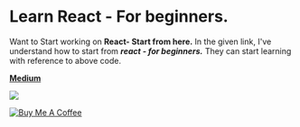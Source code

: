 # Learn React - For beginners.

Want to Start working on **React- Start from here.**
In the given link, I've understand how to start from **_react - for beginners._** They can start learning with reference to above code.

[**Medium**](https://medium.com/@romedy65i/create-your-first-react-app-your-online-portfolio-and-deploying-3bc6fe2701d9)


[<img src="https://cdn-images-1.medium.com/max/1600/1*5ztbgEt4NqpVaxTc64C-XA.png"/>](https://medium.com/@romedy65i/create-your-first-react-app-your-online-portfolio-and-deploying-3bc6fe2701d9)


<a href="https://www.buymeacoffee.com/anu" target="_blank"><img src="https://www.buymeacoffee.com/assets/img/bmc-lgbt-logo.svg" alt="Buy Me A Coffee" style="height: auto !important;width: auto !important;" ></a>
